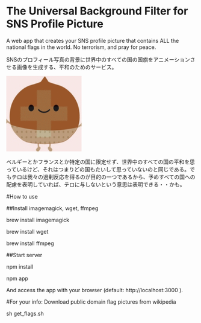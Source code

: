# The Universal Background Filter for SNS Profile Picture

A web app that creates your SNS profile picture that contains ALL the national flags in the world. No terrorism, and pray for peace.

SNSのプロフィール写真の背景に世界中のすべての国の国旗をアニメーションさせる画像を生成する、平和のためのサービス。

![example](https://github.com/qurihara/NationalFlagIcon/blob/master/example/resize_movie_icon.gif?raw=true)

ベルギーとかフランスとか特定の国に限定せず、世界中のすべての国の平和を思っているけど、それはつまりどの国もたいして思っていないのと同じである。でもテロは我々の過剰反応を得るのが目的の一つであるから、予めすべての国への配慮を表明していれば、テロに与しないという意思は表明できる・・かも。

#How to use

##Install imagemagick, wget, ffmpeg

brew install imagemagick

brew install wget

brew install ffmpeg

##Start server

npm install

npm app

And access the app with your browser (default: http://localhost:3000 ).

#For your info: Download public domain flag pictures from wikipedia

sh get_flags.sh
